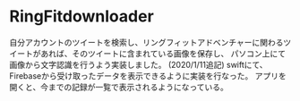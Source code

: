 # RingFitdownloader
自分アカウントのツイートを検索し、リングフィットアドベンチャーに関わるツイートがあれば、そのツイートに含まれている画像を保存し、
パソコン上にて画像から文字認識を行うよう実装しました。
(2020/1/11追記)
swiftにて、Firebaseから受け取ったデータを表示できるように実装を行なった。
アプリを開くと、今までの記録が一覧で表示されるようになっている。
